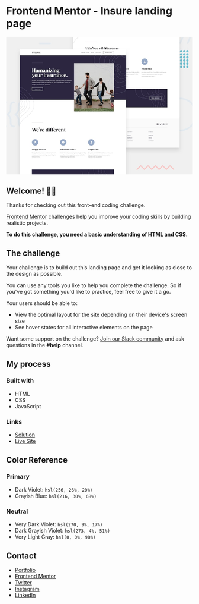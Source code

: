# Frontend Mentor - Insure landing page

![Design preview for the Insure landing page coding challenge](./design/desktop-preview.jpg)

## Welcome! 👋🏻

Thanks for checking out this front-end coding challenge.

[Frontend Mentor](https://www.frontendmentor.io) challenges help you improve your coding skills by building realistic projects.

**To do this challenge, you need a basic understanding of HTML and CSS.**

## The challenge

Your challenge is to build out this landing page and get it looking as close to the design as possible.

You can use any tools you like to help you complete the challenge. So if you've got something you'd like to practice, feel free to give it a go.

Your users should be able to:

- View the optimal layout for the site depending on their device's screen size
- See hover states for all interactive elements on the page

Want some support on the challenge? [Join our Slack community](https://www.frontendmentor.io/slack) and ask questions in the **#help** channel.

## My process

### Built with

- HTML
- CSS
- JavaScript

### Links

- [Solution](https://www.frontendmentor.io/solutions/tip-calculator-solution-nngrOoxPHe)
- [Live Site](https://aimarbustamante.github.io/tip-calculator-app/)

## Color Reference

### Primary

- Dark Violet: `hsl(256, 26%, 20%)`
- Grayish Blue: `hsl(216, 30%, 68%)`

### Neutral

- Very Dark Violet: `hsl(270, 9%, 17%)`
- Dark Grayish Violet: `hsl(273, 4%, 51%)`
- Very Light Gray: `hsl(0, 0%, 98%)`

## Contact

- [Portfolio](https://aimarbusta.netlify.app/)
- [Frontend Mentor](https://www.frontendmentor.io/profile/AimarBustamante)
- [Twitter](https://twitter.com/aimarBusta)
- [Instagram](https://www.instagram.com/aimarbusta.dev/)
- [LinkedIn](https://www.linkedin.com/in/aimarbustamante/)